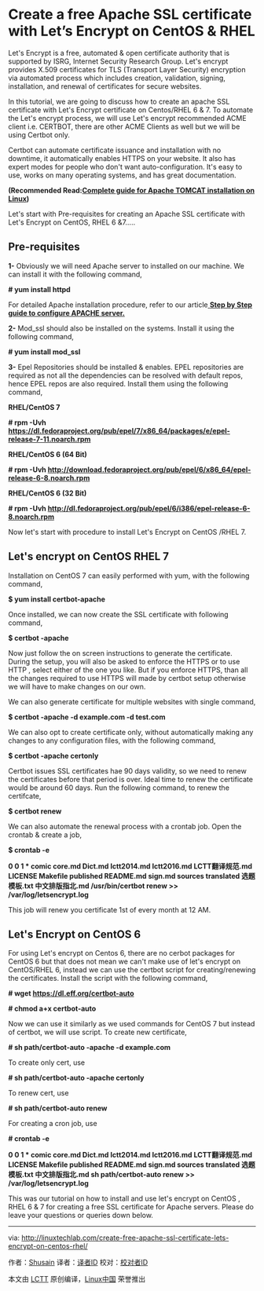 Create a free Apache SSL certificate with Let’s Encrypt on CentOS & RHEL
======
Let's Encrypt is a free, automated & open certificate authority that is supported by ISRG, Internet Security Research Group. Let's encrypt provides X.509 certificates for TLS (Transport Layer Security) encryption via automated process which includes creation, validation, signing, installation, and renewal of certificates for secure websites.

In this tutorial, we are going to discuss how to create an apache SSL certificate with Let's Encrypt certificate on Centos/RHEL 6 & 7\. To automate the Let's encrypt process, we will use Let's encrypt recommended ACME client i.e. CERTBOT, there are other ACME Clients as well but we will be using Certbot only.

Certbot can automate certificate issuance and installation with no downtime, it automatically enables HTTPS on your website. It also has expert modes for people who don't want auto-configuration. It's easy to use, works on many operating systems, and has great documentation.

 **(Recommended Read:[Complete guide for Apache TOMCAT installation on Linux][1])**

Let's start with Pre-requisites for creating an Apache SSL certificate with Let's Encrypt on CentOS, RHEL 6 &7…..


## Pre-requisites

 **1-** Obviously we will need Apache server to installed on our machine. We can install it with the following command,

 **# yum install httpd**

For detailed Apache installation procedure, refer to our article[ **Step by Step guide to configure APACHE server.**][2]

 **2-** Mod_ssl should also be installed on the systems. Install it using the following command,

 **# yum install mod_ssl**

 **3-** Epel Repositories should be installed  & enables. EPEL repositories are required as not all the dependencies can be resolved with default repos, hence EPEL repos are also required. Install them using the following command,

 **RHEL/CentOS 7**

 **# rpm -Uvh https://dl.fedoraproject.org/pub/epel/7/x86_64/packages/e/epel-release-7-11.noarch.rpm**

 **RHEL/CentOS 6 (64 Bit)**

 **# rpm -Uvh http://download.fedoraproject.org/pub/epel/6/x86_64/epel-release-6-8.noarch.rpm**

 **RHEL/CentOS 6 (32 Bit)**

 **# rpm -Uvh http://dl.fedoraproject.org/pub/epel/6/i386/epel-release-6-8.noarch.rpm**

Now let's start with procedure to install Let's Encrypt on CentOS /RHEL 7.

## Let's encrypt on CentOS RHEL 7

Installation on CentOS 7 can easily performed with yum, with the following command,

 **$ yum install certbot-apache**

Once installed, we can now create the SSL certificate with following command,

 **$ certbot -apache**

Now just follow the on screen instructions to generate the certificate. During the setup, you will also be asked to enforce the HTTPS or to use HTTP , select either of the one you like. But if you enforce HTTPS, than all the changes required to use HTTPS will made by certbot setup otherwise we will have to make changes on our own.

We can also generate certificate for multiple websites with single command,

 **$ certbot -apache -d example.com -d test.com**

We can also opt to create certificate only, without automatically making any changes to any configuration files, with the following command,

 **$ certbot -apache certonly**

Certbot issues SSL certificates hae 90 days validity, so we need to renew the certificates before that period is over. Ideal time to renew the certificate would be around 60 days. Run the following command, to renew the certifcate,

 **$ certbot renew**

We can also automate the renewal process with a crontab job. Open the crontab & create a job,

 **$ crontab -e**

 **0 0 1 * comic core.md Dict.md lctt2014.md lctt2016.md LCTT翻译规范.md LICENSE Makefile published README.md sign.md sources translated 选题模板.txt 中文排版指北.md /usr/bin/certbot renew >> /var/log/letsencrypt.log**

This job will renew you certificate 1st of every month at 12 AM.

## Let's Encrypt on CentOS 6

For using Let's encrypt on Centos 6, there are no cerbot packages for CentOS 6 but that does not mean we can't make use of let's encrypt on CentOS/RHEL 6, instead we can use the certbot script for creating/renewing the certificates. Install the script with the following command,

 **# wget https://dl.eff.org/certbot-auto**

 **# chmod a+x certbot-auto**

Now we can use it similarly as we used commands for CentOS 7 but instead of certbot, we will use script. To create new certificate,

 **# sh path/certbot-auto -apache -d example.com**

To create only cert, use

 **# sh path/certbot-auto -apache certonly**

To renew cert, use

 **# sh path/certbot-auto renew**

For creating a cron job, use

 **# crontab -e**

 **0 0 1 * comic core.md Dict.md lctt2014.md lctt2016.md LCTT翻译规范.md LICENSE Makefile published README.md sign.md sources translated 选题模板.txt 中文排版指北.md sh path/certbot-auto renew >> /var/log/letsencrypt.log**

This was our tutorial on how to install and use let's encrypt on CentOS , RHEL 6 & 7 for creating a free SSL certificate for Apache servers. Please do leave your questions or queries down below.

--------------------------------------------------------------------------------

via: http://linuxtechlab.com/create-free-apache-ssl-certificate-lets-encrypt-on-centos-rhel/

作者：[Shusain][a]
译者：[译者ID](https://github.com/译者ID)
校对：[校对者ID](https://github.com/校对者ID)

本文由 [LCTT](https://github.com/LCTT/TranslateProject) 原创编译，[Linux中国](https://linux.cn/) 荣誉推出

[a]:http://linuxtechlab.com/author/shsuain/
[1]:http://linuxtechlab.com/complete-guide-apache-tomcat-installation-linux/
[2]:http://linuxtechlab.com/beginner-guide-configure-apache/
